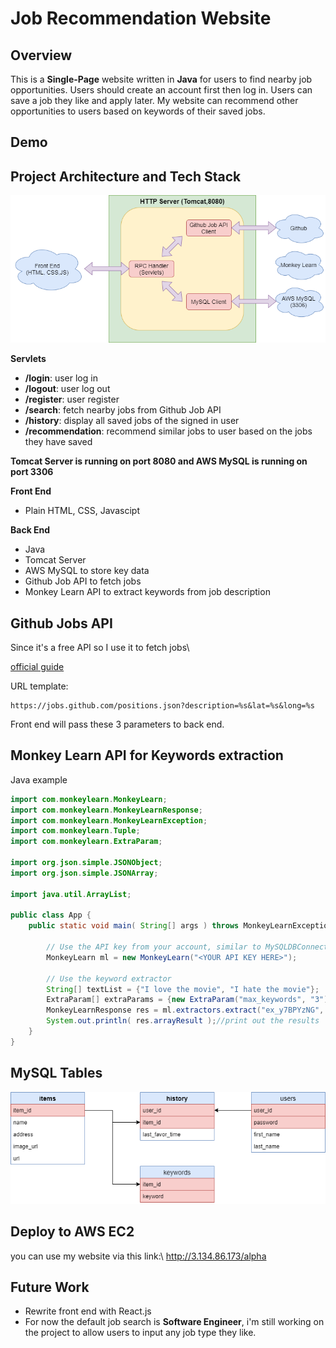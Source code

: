 # Job Recommendation Website
## Overview
This is a **Single-Page** website written in **Java** for users to find nearby job opportunities. Users should create an account first then log in. Users can save a job they like and apply later. My website can recommend other opportunities to users based on keywords of their saved jobs.

## Demo

## Project Architecture and Tech Stack
![image](https://github.com/lymmm412/job-recommendation/blob/master/images/project-architecture%20.png)

**Servlets**
* **/login**: user log in
* **/logout**: user log out
* **/register**: user register
* **/search**: fetch nearby jobs from Github Job API
* **/history**: display all saved jobs of the signed in user
* **/recommendation**: recommend similar jobs to user based on the jobs they have saved

**Tomcat Server is running on port 8080 and AWS MySQL is running on port 3306**

**Front End**
* Plain HTML, CSS, Javascipt

**Back End**
* Java
* Tomcat Server
* AWS MySQL to store key data
* Github Job API to fetch jobs
* Monkey Learn API to extract keywords from job description

## Github Jobs API
Since it's a free API so I use it to fetch jobs\\

[official guide](https://jobs.github.com/api)

URL template:
```
https://jobs.github.com/positions.json?description=%s&lat=%s&long=%s
```

Front end will pass these 3 parameters to back end.

## Monkey Learn API for Keywords extraction

Java example
```java
import com.monkeylearn.MonkeyLearn;
import com.monkeylearn.MonkeyLearnResponse;
import com.monkeylearn.MonkeyLearnException;
import com.monkeylearn.Tuple;
import com.monkeylearn.ExtraParam;

import org.json.simple.JSONObject;
import org.json.simple.JSONArray;

import java.util.ArrayList;

public class App {
    public static void main( String[] args ) throws MonkeyLearnException {

        // Use the API key from your account, similar to MySQLDBConnection
        MonkeyLearn ml = new MonkeyLearn("<YOUR API KEY HERE>");

        // Use the keyword extractor
        String[] textList = {"I love the movie", "I hate the movie"};
        ExtraParam[] extraParams = {new ExtraParam("max_keywords", "3")};
        MonkeyLearnResponse res = ml.extractors.extract("ex_y7BPYzNG", textList, extraParams);// the name of the model recently provided
        System.out.println( res.arrayResult );//print out the results
    }
}
```
## MySQL Tables
![mysql](https://github.com/lymmm412/job-recommendation/blob/master/images/mysql.png)

## Deploy to AWS EC2
you can use my website via this link:\\
http://3.134.86.173/alpha


## Future Work
* Rewrite front end with React.js
* For now the default job search is **Software Engineer**, i'm still working on the project to allow users to input any job type they like.
